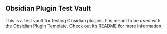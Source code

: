 ## Obsidian Plugin Test Vault
This is a test vault for testing Obsidian plugins. It is meant to be used with the [Obsidian Plugin Template](https://github.com/kon-foo/ObsidianPluginTemplate). Check out its README for more information.
